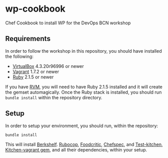 # wp-cookbook

Chef Cookbook to install WP for the DevOps BCN workshop

## Requirements

In order to follow the workshop in this repository, you should have installed the following:

* [VirtualBox](http://virtualbox.org) 4.3.20r96996 or newer
* [Vagrant](http://vagrantup.com) 1.7.2 or newer
* [Ruby](http://ruby-lang.org) 2.1.5 or newer

If you have [RVM](http://rvm.io), you will need to have Ruby 2.1.5 installed and it will create the gemset automagically.
Once the Ruby stack is installed, you should run `bundle install` within the repository directory.

## Setup

In order to setup your environment, you should run, within the repository:

    bundle install

This will install [Berkshelf](http://berkshelf.com). [Rubocop](http://batsov.com/rubocop/), [Foodcritic](http://acrmp.github.io/foodcritic/), [Chefspec](https://docs.chef.io/chefspec.html), and [Test-kitchen](http://kitchen.ci/), [Kitchen-vagrant gem](https://rubygems.org/gems/kitchen-vagrant), and all their dependencies, within your setup.
